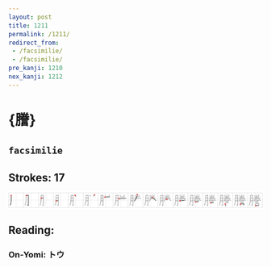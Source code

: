 ```yaml
---
layout: post
title: 1211
permalink: /1211/
redirect_from:
 - /facsimilie/
 - /facsimilie/
pre_kanji: 1210
nex_kanji: 1212
---
```


# {謄}

## `facsimilie`

## Strokes: 17

<div class="stroke"><img src="../images/E8AC84.png" /></div>

## Reading:

### On-Yomi: トウ
